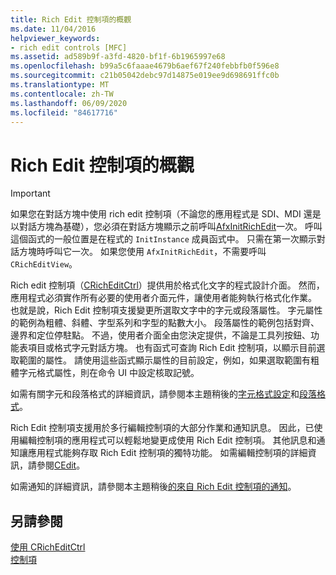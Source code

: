 ```yaml
---
title: Rich Edit 控制項的概觀
ms.date: 11/04/2016
helpviewer_keywords:
- rich edit controls [MFC]
ms.assetid: ad589b9f-a3fd-4820-bf1f-6b1965997e68
ms.openlocfilehash: b99a5c6faaae4679b6aef67f240febbfb0f596e8
ms.sourcegitcommit: c21b05042debc97d14875e019ee9d698691ffc0b
ms.translationtype: MT
ms.contentlocale: zh-TW
ms.lasthandoff: 06/09/2020
ms.locfileid: "84617716"
---
```

# <a name="overview-of-the-rich-edit-control"></a>Rich Edit 控制項的概觀

> [!IMPORTANT]
> 如果您在對話方塊中使用 rich edit 控制項（不論您的應用程式是 SDI、MDI 還是以對話方塊為基礎），您必須在對話方塊顯示之前呼叫[AfxInitRichEdit](reference/application-information-and-management.md#afxinitrichedit)一次。 呼叫這個函式的一般位置是在程式的 `InitInstance` 成員函式中。 只需在第一次顯示對話方塊時呼叫它一次。 如果您使用 `AfxInitRichEdit`，不需要呼叫 `CRichEditView`。

Rich edit 控制項（[CRichEditCtrl](reference/cricheditctrl-class.md)）提供用於格式化文字的程式設計介面。 然而，應用程式必須實作所有必要的使用者介面元件，讓使用者能夠執行格式化作業。 也就是說，Rich Edit 控制項支援變更所選取文字中的字元或段落屬性。 字元屬性的範例為粗體、斜體、字型系列和字型的點數大小。 段落屬性的範例包括對齊、邊界和定位停駐點。 不過，使用者介面全由您決定提供，不論是工具列按鈕、功能表項目或格式字元對話方塊。 也有函式可查詢 Rich Edit 控制項，以顯示目前選取範圍的屬性。 請使用這些函式顯示屬性的目前設定，例如，如果選取範圍有粗體字元格式屬性，則在命令 UI 中設定核取記號。

如需有關字元和段落格式的詳細資訊，請參閱本主題稍後的[字元格式設定](character-formatting-in-rich-edit-controls.md)和[段落格式](paragraph-formatting-in-rich-edit-controls.md)。

Rich Edit 控制項支援用於多行編輯控制項的大部分作業和通知訊息。 因此，已使用編輯控制項的應用程式可以輕鬆地變更成使用 Rich Edit 控制項。 其他訊息和通知讓應用程式能夠存取 Rich Edit 控制項的獨特功能。 如需編輯控制項的詳細資訊，請參閱[CEdit](reference/cedit-class.md)。

如需通知的詳細資訊，請參閱本主題稍後[的來自 Rich Edit 控制項的通知](notifications-from-a-rich-edit-control.md)。

## <a name="see-also"></a>另請參閱

[使用 CRichEditCtrl](using-cricheditctrl.md)<br/>
[控制項](controls-mfc.md)

